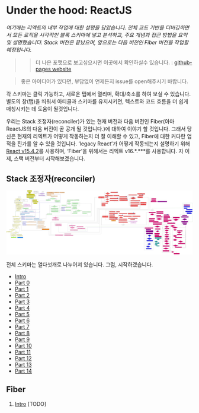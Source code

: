 # Under the hood: ReactJS
<em> 여기에는 리엑트의 내부 작업에 대한 설명을 담았습니다. 전체 코드 기반을 디버깅하면서 모든 로직을 시각적인 블록 스키마에 넣고 분석하고, 주요 개념과 접근 방법을 요약 및 설명했습니다. Stack 버전은 끝났으며, 앞으로는 다음 버전인 Fiber 버전을 작업할 예정입니다.</em>

>> 더 나은 포맷으로 보고싶으시면 이곳에서 확인하실수 있습니다. : [github-pages website](https://bogdan-lyashenko.github.io/Under-the-hood-ReactJS/)

> 좋은 아이디어가 있다면, 부담없이 언제든지 issue를 open해주시기 바랍니다. 

각 스키마는 클릭 가능하고, 새로운 탭에서 열리며, 확대/축소를 하여 보실 수 있습니다. 별도의 창(탭)을 띄워서 아티클과 스키마를 유지시키면, 텍스트와 코드 흐름을 더 쉽게 매칭시키는 데 도움이 될것입니다.

우리는 Stack 조정자(reconciler)가 있는 현재 버전과 다음 버전인 Fiber(아마 ReactJS의 다음 버전이 곧 공개 될 것입니다.)에 대하여 이야기 할 것입니다. 그래서 당신은 현재의 리엑트가 어떻게 작동하는지 더 잘 이해할 수 있고, Fiber에 대한 커다란 업적을 진가를 알 수 있을 것입니다. ‘legacy React’가 어떻게 작동되는지 설명하기 위해 [React v15.4.2](https://github.com/facebook/react/tree/v15.4.2)를 사용하며, ‘Fiber’을 위해서는 리엑트 v16.*.***를 사용합니다. 자 이제, 스택 버전부터 시작해보겠습니다.


## Stack 조정자(reconciler)
[![](../../../../stack/images/intro/all-page-stack-reconciler-25-scale.jpg)](./stack/images/intro/all-page-stack-reconciler.svg)

전체 스키마는 열다섯개로 나누어져 있습니다. 그럼, 시작하겠습니다.

* [Intro](../../../../stack/languages/korean/book/Intro.md)
* [Part 0](../../../../stack/languages/korean/book/Part-0.md)
* [Part 1](../../../../stack/languages/korean/book/Part-1.md)
* [Part 2](../../../../stack/languages/korean/book/Part-2.md)
* [Part 3](../../../../stack/languages/korean/book/Part-3.md)
* [Part 4](../../../../stack/languages/korean/book/Part-4.md)
* [Part 5](../../../../stack/languages/korean/book/Part-5.md)
* [Part 6](../../../../stack/languages/korean/book/Part-6.md)
* [Part 7](../../../../stack/languages/korean/book/Part-7.md)
* [Part 8](../../../../stack/languages/korean/book/Part-8.md)
* [Part 9](../../../../stack/languages/korean/book/Part-9.md)
* [Part 10](../../../../stack/languages/korean/book/Part-10.md)
* [Part 11](../../../../stack/languages/korean/book/Part-11.md)
* [Part 12](../../../../stack/languages/korean/book/Part-12.md)
* [Part 13](../../../../stack/languages/korean/book/Part-13.md)
* [Part 14](../../../../stack/languages/korean/book/Part-14.md)



## Fiber
1. [Intro](../../../../fiber/book/Intro.md) [TODO]


